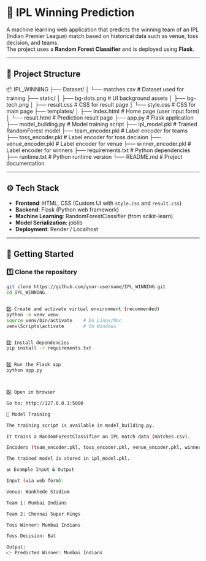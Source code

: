 # 🏏 IPL Winning Prediction

A machine learning web application that predicts the winning team of an IPL (Indian Premier League) match based on historical data such as venue, toss decision, and teams.  
The project uses a **Random Forest Classifier** and is deployed using **Flask**.

---

## 📂 Project Structure


📦 IPL_WINNING
├── Dataset/
│ └── matches.csv # Dataset used for training
├── static/
│ ├── bg-dots.png # UI background assets
│ ├── bg-tech.png
│ ├── result.css # CSS for result page
│ └── style.css # CSS for main page
├── templates/
│ ├── index.html # Home page (user input form)
│ └── result.html # Prediction result page
├── app.py # Flask application
├── model_building.py # Model training script
├── ipl_model.pkl # Trained RandomForest model
├── team_encoder.pkl # Label encoder for teams
├── toss_encoder.pkl # Label encoder for toss decision
├── venue_encoder.pkl # Label encoder for venue
├── winner_encoder.pkl # Label encoder for winners
├── requirements.txt # Python dependencies
├── runtime.txt # Python runtime version
└── README.md # Project documentation


---

## ⚙️ Tech Stack

- **Frontend**: HTML, CSS (Custom UI with `style.css` and `result.css`)
- **Backend**: Flask (Python web framework)
- **Machine Learning**: RandomForestClassifier (from scikit-learn)
- **Model Serialization**: joblib
- **Deployment**: Render / Localhost

---

## 🚀 Getting Started

### 1️⃣ Clone the repository
```bash
git clone https://github.com/your-username/IPL_WINNING.git
cd IPL_WINNING


2️⃣ Create and activate virtual environment (recommended)
python -m venv venv
source venv/bin/activate    # On Linux/Mac
venv\Scripts\activate       # On Windows


3️⃣ Install dependencies
pip install -r requirements.txt


4️⃣ Run the Flask app
python app.py



5️⃣ Open in browser

Go to: http://127.0.0.1:5000

🧠 Model Training

The training script is available in model_building.py.

It trains a RandomForestClassifier on IPL match data (matches.csv).

Encoders (team_encoder.pkl, toss_encoder.pkl, venue_encoder.pkl, winner_encoder.pkl) are created to handle categorical variables.

The trained model is stored in ipl_model.pkl.

📊 Example Input & Output

Input (via web form):

Venue: Wankhede Stadium

Team 1: Mumbai Indians

Team 2: Chennai Super Kings

Toss Winner: Mumbai Indians

Toss Decision: Bat

Output:
👉 Predicted Winner: Mumbai Indians


